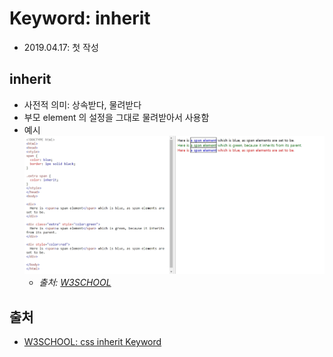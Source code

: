 # Keyword: inherit

- 2019.04.17: 첫 작성

## inherit

- 사전적 의미: 상속받다, 물려받다
- 부모 element 의 설정을 그대로 물려받아서 사용함
- 예시
  ![initial css example](../img/css_keyword_inherit.jpg)
  - _출처: [W3SCHOOL](https://www.w3schools.com/cssref/tryit.asp?filename=trycss_inherit)_

## 출처

- [W3SCHOOL: css inherit Keyword](https://www.w3schools.com/cssref/css_inherit.asp)
